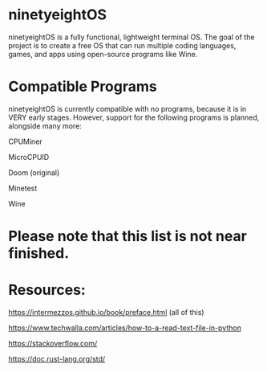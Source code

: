 
# ninetyeightOS
ninetyeightOS is a fully functional, lightweight terminal OS.
The goal of the project is to create a free OS that can run multiple coding languages, games, and apps using open-source programs like Wine.
# Compatible Programs
ninetyeightOS is currently compatible with no programs, because it is in VERY early stages. However, support for the following programs is planned, alongside many more:
  
CPUMiner

MicroCPUID

Doom (original)

Minetest

Wine
  
# Please note that this list is not near finished.

# Resources:

https://intermezzos.github.io/book/preface.html (all of this)

https://www.techwalla.com/articles/how-to-a-read-text-file-in-python

https://stackoverflow.com/

https://doc.rust-lang.org/std/

